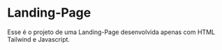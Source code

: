 # Landing-Page
 Esse é o projeto de uma Landing-Page desenvolvida apenas com HTML Tailwind e Javascript.
